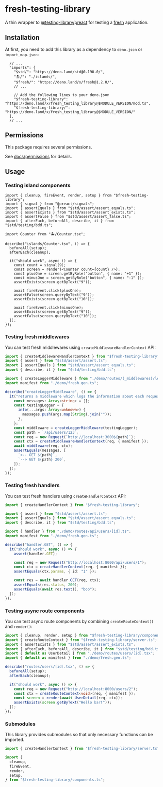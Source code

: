 # fresh-testing-library

A thin wrapper to
[@testing-library/preact](https://github.com/testing-library/preact-testing-library)
for testing a [fresh](https://github.com/denoland/fresh) application.

## Installation

At first, you need to add this library as a dependency to `deno.json` or
`import_map.json`:

```jsonc
  // ...
  "imports": {
    "$std/": "https://deno.land/std@0.190.0/",
    "🏝️/": "./islands/",
    "$fresh/": "https://deno.land/x/fresh@1.2.0/",
    // ...

    // Add the following lines to your deno.json
    "$fresh-testing-library": "https://deno.land/x/fresh_testing_library@$MODULE_VERSION/mod.ts",
    "$fresh-testing-library/": "https://deno.land/x/fresh_testing_library@$MODULE_VERSION/"
  },
  // ...
```

## Permissions

This package requires several permissions.

See [docs/permissions](docs/permissions.md) for details.

## Usage

### Testing island components

```tsx
import { cleanup, fireEvent, render, setup } from "$fresh-testing-library";
import { signal } from "@preact/signals";
import { assertEquals } from "$std/assert/assert_equals.ts";
import { assertExists } from "$std/assert/assert_exists.ts";
import { assertFalse } from "$std/assert/assert_false.ts";
import { afterEach, beforeAll, describe, it } from "$std/testing/bdd.ts";

import Counter from "🏝️/Counter.tsx";

describe("islands/Counter.tsx", () => {
  beforeAll(setup);
  afterEach(cleanup);

  it("should work", async () => {
    const count = signal(9);
    const screen = render(<Counter count={count} />);
    const plusOne = screen.getByRole("button", { name: "+1" });
    const minusOne = screen.getByRole("button", { name: "-1" });
    assertExists(screen.getByText("9"));

    await fireEvent.click(plusOne);
    assertFalse(screen.queryByText("9"));
    assertExists(screen.getByText("10"));

    await fireEvent.click(minusOne);
    assertExists(screen.getByText("9"));
    assertFalse(screen.queryByText("10"));
  });
});
```

### Testing fresh middlewares

You can test fresh middlewares using `createMiddlewareHandlerContext` API:

```ts
import { createMiddlewareHandlerContext } from "$fresh-testing-library";
import { assert } from "$std/assert/assert.ts";
import { assertEquals } from "$std/assert/assert_equals.ts";
import { describe, it } from "$std/testing/bdd.ts";

import { createLoggerMiddleware } from "./demo/routes/(_middlewares)/logger.ts";
import manifest from "./demo/fresh.gen.ts";

describe("createLoggerMiddleware", () => {
  it("returns a middleware which logs the information about each request", async () => {
    const messages: Array<string> = [];
    const testingLogger = {
      info(...args: Array<unknown>) {
        messages.push(args.map(String).join(""));
      },
    };
    const middleware = createLoggerMiddleware(testingLogger);
    const path = `/api/users/123`;
    const req = new Request(`http://localhost:3000${path}`);
    const ctx = createMiddlewareHandlerContext(req, { manifest });
    await middleware(req, ctx);
    assertEquals(messages, [
      `<-- GET ${path}`,
      `--> GET ${path} 200`,
    ]);
  });
});
```

### Testing fresh handlers

You can test fresh handlers using `createHandlerContext` API:

```ts
import { createHandlerContext } from "$fresh-testing-library";

import { assert } from "$std/assert/assert.ts";
import { assertEquals } from "$std/assert/assert_equals.ts";
import { describe, it } from "$std/testing/bdd.ts";

import { handler } from "./demo/routes/api/users/[id].ts";
import manifest from "./demo/fresh.gen.ts";

describe("handler.GET", () => {
  it("should work", async () => {
    assert(handler.GET);

    const req = new Request("http://localhost:8000/api/users/1");
    const ctx = createHandlerContext(req, { manifest });
    assertEquals(ctx.params, { id: "1" });

    const res = await handler.GET(req, ctx);
    assertEquals(res.status, 200);
    assertEquals(await res.text(), "bob");
  });
});
```

### Testing async route components

You can test async route components by combining `createRouteContext()` and
`render()`:

```ts
import { cleanup, render, setup } from "$fresh-testing-library/components.ts";
import { createRouteContext } from "$fresh-testing-library/server.ts";
import { assertExists } from "$std/assert/assert_exists.ts";
import { afterEach, beforeAll, describe, it } from "$std/testing/bdd.ts";
import { default as UserDetail } from "./demo/routes/users/[id].tsx";
import { default as manifest } from "./demo/fresh.gen.ts";

describe("routes/users/[id].tsx", () => {
  beforeAll(setup);
  afterEach(cleanup);

  it("should work", async () => {
    const req = new Request("http://localhost:8000/users/2");
    const ctx = createRouteContext<void>(req, { manifest });
    const screen = render(await UserDetail(req, ctx));
    assertExists(screen.getByText("Hello bar!"));
  });
});
```

### Submodules

This library provides submodules so that only necessary functions can be
imported.

```ts
import { createHandlerContext } from "$fresh-testing-library/server.ts";

import {
  cleanup,
  fireEvent,
  render,
  setup,
} from "$fresh-testing-library/components.ts";
```
